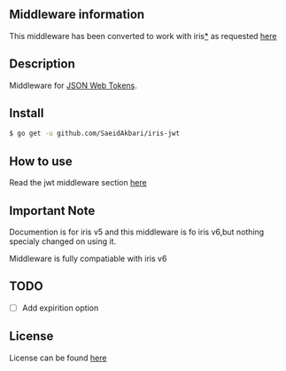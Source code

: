 ## Middleware information

This middleware has been converted to work with iris[*](https://github.com/auth0/go-jwt-middleware) as requested [here](https://github.com/kataras/iris/issues/187)


## Description

Middleware for [JSON Web Tokens](https://jwt.io/).


## Install

```sh
$ go get -u github.com/SaeidAkbari/iris-jwt
```

## How to use

Read the jwt middleware section [here](https://kataras.gitbooks.io/iris/content/jwt.html)

## Important Note

Documention is for iris v5 and this middleware is fo iris v6,but nothing specialy changed on using it.

Middleware is fully compatiable with iris v6

## TODO

- [ ] Add expirition option

## License

License can be found [here](LICENSE)